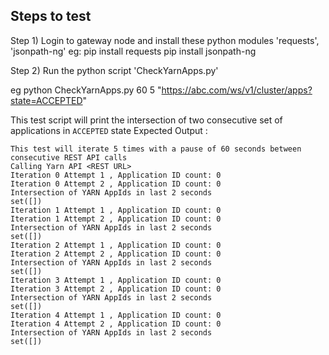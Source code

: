 Steps to test
----------------
Step 1) Login to gateway node and install these  python modules 'requests', 'jsonpath-ng'
eg:
pip install requests
pip install jsonpath-ng

Step 2) Run the python script 'CheckYarnApps.py'

eg 
python  CheckYarnApps.py 60 5 "https://abc.com/ws/v1/cluster/apps?state=ACCEPTED"

This test script will print the intersection of two consecutive set of applications in  `ACCEPTED` state 
Expected Output :

```
This test will iterate 5 times with a pause of 60 seconds between consecutive REST API calls
Calling Yarn API <REST URL>
Iteration 0 Attempt 1 , Application ID count: 0
Iteration 0 Attempt 2 , Application ID count: 0
Intersection of YARN AppIds in last 2 seconds
set([])
Iteration 1 Attempt 1 , Application ID count: 0
Iteration 1 Attempt 2 , Application ID count: 0
Intersection of YARN AppIds in last 2 seconds
set([])
Iteration 2 Attempt 1 , Application ID count: 0
Iteration 2 Attempt 2 , Application ID count: 0
Intersection of YARN AppIds in last 2 seconds
set([])
Iteration 3 Attempt 1 , Application ID count: 0
Iteration 3 Attempt 2 , Application ID count: 0
Intersection of YARN AppIds in last 2 seconds
set([])
Iteration 4 Attempt 1 , Application ID count: 0
Iteration 4 Attempt 2 , Application ID count: 0
Intersection of YARN AppIds in last 2 seconds
set([])
```
